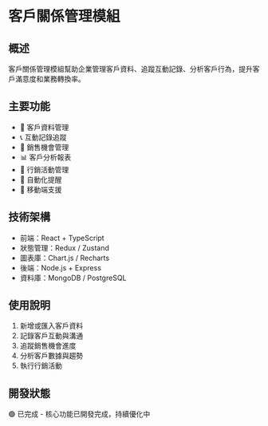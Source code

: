 # 客戶關係管理模組

## 概述
客戶關係管理模組幫助企業管理客戶資料、追蹤互動記錄、分析客戶行為，提升客戶滿意度和業務轉換率。

## 主要功能
- 👥 客戶資料管理
- 📞 互動記錄追蹤
- 🎯 銷售機會管理
- 📊 客戶分析報表
- 📧 行銷活動管理
- 🔔 自動化提醒
- 📱 移動端支援

## 技術架構
- 前端：React + TypeScript
- 狀態管理：Redux / Zustand
- 圖表庫：Chart.js / Recharts
- 後端：Node.js + Express
- 資料庫：MongoDB / PostgreSQL

## 使用說明
1. 新增或匯入客戶資料
2. 記錄客戶互動與溝通
3. 追蹤銷售機會進度
4. 分析客戶數據與趨勢
5. 執行行銷活動

## 開發狀態
🟢 已完成 - 核心功能已開發完成，持續優化中
